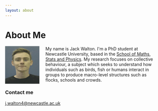```yaml
---
layout: about
---
```


# About Me

<img style="float: left; padding-right:20px" width="112" height="123" src="/assets/portrait.jpg">

My name is Jack Walton. I'm a PhD student at Newcastle University, based in the [School of Maths, Stats and Physics](https://www.ncl.ac.uk/maths-physics/research/). My research focuses on collective behaviour, a subject which seeks to understand how individuals such as birds, fish or humans interact in groups to produce macro-level structures such as flocks, schools and crowds.


### Contact me

[j.walton4@newcastle.ac.uk](mailto:j.walton4@newcastle.ac.uk)
